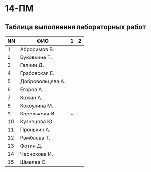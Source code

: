 # 14-ПМ

## Таблица выполнения лабораторных работ

| NN  | ФИО              | 1   | 2 
| --- | ---------------- | --- | ---
| 1   | Абросимов В.     |     |
| 2   | Буковкина Т.     |     |
| 3   | Галчин Д.        |     |
| 4   | Грабовская Е.    |     |
| 5   | Добровольцева А. |     |
| 6   | Егоров А.        |     |
| 7   | Кожин А.         |     |
| 8   | Кокоулина М.     |     |
| 9   | Королькова И.    | +   |
| 10  | Кузнецова Ю.     |     |
| 11  | Пронькин А.      |     |
| 12  | Рамбаева Т.      |     |
| 13  | Фотин Д.         |     |
| 14  | Чеснокова И.     |     |
| 15  | Шмелев С.        |     |

